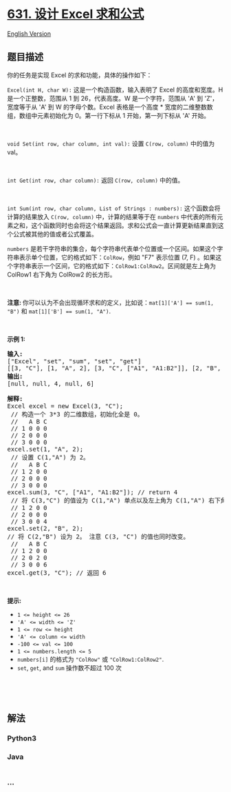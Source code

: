 # [631. 设计 Excel 求和公式](https://leetcode.cn/problems/design-excel-sum-formula)

[English Version](/solution/0600-0699/0631.Design%20Excel%20Sum%20Formula/README_EN.md)

## 题目描述

<!-- 这里写题目描述 -->

<p>你的任务是实现 Excel 的求和功能，具体的操作如下：</p>

<p><code>Excel(int H, char W):</code> 这是一个构造函数，输入表明了 Excel 的高度和宽度。H 是一个正整数，范围从 1 到 26，代表高度。W 是一个字符，范围从 'A' 到 'Z'，宽度等于从 'A' 到 W 的字母个数。Excel 表格是一个高度 * 宽度的二维整数数组，数组中元素初始化为 0。第一行下标从 1 开始，第一列下标从 'A' 开始。</p>

<p> </p>

<p><code>void Set(int row, char column, int val):</code> 设置 <code>C(row, column)</code> 中的值为 val。</p>

<p> </p>

<p><code>int Get(int row, char column):</code> 返回 <code>C(row, column)</code> 中的值。</p>

<p> </p>

<p><code>int Sum(int row, char column, List of Strings : numbers):</code> 这个函数会将计算的结果放入 <code>C(row, column)</code> 中，计算的结果等于在 <code>numbers</code> 中代表的所有元素之和，这个函数同时也会将这个结果返回。求和公式会一直计算更新结果直到这个公式被其他的值或者公式覆盖。</p>

<p><code>numbers</code> 是若干字符串的集合，每个字符串代表单个位置或一个区间。如果这个字符串表示单个位置，它的格式如下：<code>ColRow</code>，例如 "F7" 表示位置 (7, F) 。如果这个字符串表示一个区间，它的格式如下：<code>ColRow1:ColRow2</code>。区间就是左上角为 ColRow1 右下角为 ColRow2 的长方形。</p>

<p> </p>

<p><strong>注意: </strong>你可以认为不会出现循环求和的定义，比如说：<code>mat[1]['A'] == sum(1, "B")</code> 和 <code>mat[1]['B'] == sum(1, "A")</code>.</p>

<p> </p>

<p><strong>示例 1:</strong></p>

<pre>
<strong>输入:</strong>
["Excel", "set", "sum", "set", "get"]
[[3, "C"], [1, "A", 2], [3, "C", ["A1", "A1:B2"]], [2, "B", 2], [3, "C"]]
<b>输出:</b>
[null, null, 4, null, 6]

<b>解释:</b>
Excel excel = new Excel(3, "C");
 // 构造一个 3*3 的二维数组，初始化全是 0。
 //   A B C
 // 1 0 0 0
 // 2 0 0 0
 // 3 0 0 0
excel.set(1, "A", 2);
 // 设置 C(1,"A") 为 2。
 //   A B C
 // 1 2 0 0
 // 2 0 0 0
 // 3 0 0 0
excel.sum(3, "C", ["A1", "A1:B2"]); // return 4
 // 将 C(3,"C") 的值设为 C(1,"A") 单点以及左上角为 C(1,"A") 右下角为 C(2,"B") 的长方形两者之和。返回值 4。 
 // 1 2 0 0
 // 2 0 0 0
 // 3 0 0 4
excel.set(2, "B", 2);
// 将 C(2,"B") 设为 2。 注意 C(3, "C") 的值也同时改变。
 //   A B C
 // 1 2 0 0
 // 2 0 2 0
 // 3 0 0 6
excel.get(3, "C"); // 返回 6</pre>

<p> </p>

<p><strong>提示:</strong></p>

<ul>
	<li><code>1 <= height <= 26</code></li>
	<li><code>'A' <= width <= 'Z'</code></li>
	<li><code>1 <= row <= height</code></li>
	<li><code>'A' <= column <= width</code></li>
	<li><code>-100 <= val <= 100</code></li>
	<li><code>1 <= numbers.length <= 5</code></li>
	<li><code>numbers[i]</code> 的格式为 <code>"ColRow"</code> 或 <code>"ColRow1:ColRow2"</code>.</li>
	<li><code>set</code>, <code>get</code>, and <code>sum</code> 操作数不超过 100 次</li>
</ul>

<p> </p>

<ol>
</ol>

<p> </p>

## 解法

<!-- 这里可写通用的实现逻辑 -->

<!-- tabs:start -->

### **Python3**

<!-- 这里可写当前语言的特殊实现逻辑 -->



### **Java**

<!-- 这里可写当前语言的特殊实现逻辑 -->

```java

```

### **...**

```

```



